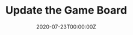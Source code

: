 ---
title: "3. Update the Game Board"
description: "learn to generate a move for computer and update the board"
date: 2020-07-23T00:00:00Z
weight: 4
---